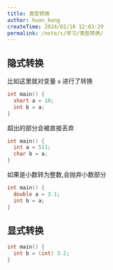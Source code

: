 ```yaml
---
title: 类型转换
author: huan_kong
createTime: 2024/02/10 12:03:29
permalink: /note/c/学习/类型转换/
---
```



## 隐式转换

比如这里就对变量 `a` 进行了转换

~~~ c
int main() {
  short a = 10;
  int b = a;
}
~~~

超出的部分会被直接丢弃

~~~ c
int main() {
  int a = 511;
  char b = a;
}
~~~

如果是小数转为整数,会抛弃小数部分

~~~ c
int main() {
  double a = 3.1;
  int b = a;
}
~~~

## 显式转换

~~~ c
int main() {
  int b = (int) 3.2;
}
~~~
